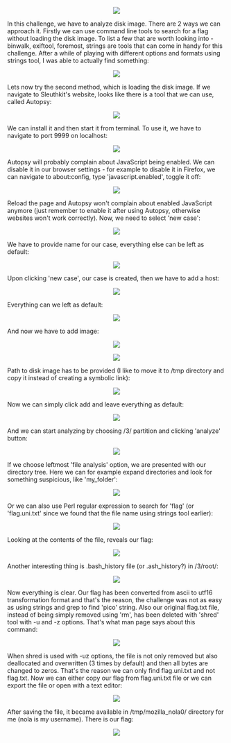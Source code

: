 <p align="center"><img src="../../images/Sleuthkit_Apprentice0.png" ></p>

In this challenge, we have to analyze disk image. There are 2 ways we can approach it. Firstly we can use command line tools to search for a flag without loading the disk image. To list a few that are worth looking into - binwalk, exiftool, foremost, strings are tools that can come in handy for this challenge. After a while of playing with different options and formats using strings tool, I was able to actually find something:

<p align="center"><img src="../../images/Sleuthkit_Apprentice1.png" ></p>

Lets now try the second method, which is loading the disk image. If we navigate to Sleuthkit's website, looks like there is a tool that we can use, called Autopsy:

<p align="center"><img src="../../images/Sleuthkit_Apprentice2.png" ></p>

We can install it and then start it from terminal. To use it, we have to navigate to port 9999 on localhost:

<p align="center"><img src="../../images/Sleuthkit_Apprentice3.png" ></p>

Autopsy will probably complain about JavaScript being enabled. We can disable it in our browser settings - for example to disable it in Firefox, we can navigate to about:config, type 'javascript.enabled', toggle it off:

<p align="center"><img src="../../images/Sleuthkit_Apprentice4.png" ></p>

Reload the page and Autopsy won't complain about enabled JavaScript anymore (just remember to enable it after using Autopsy, otherwise websites won't work correctly). Now, we need to select 'new case':

<p align="center"><img src="../../images/Sleuthkit_Apprentice5.png" ></p>

We have to provide name for our case, everything else can be left as default:

<p align="center"><img src="../../images/Sleuthkit_Apprentice6.png" ></p>

Upon clicking 'new case', our case is created, then we have to add a host:

<p align="center"><img src="../../images/Sleuthkit_Apprentice7.png" ></p>

Everything can we left as default:

<p align="center"><img src="../../images/Sleuthkit_Apprentice8.png" ></p>

And now we have to add image:

<p align="center"><img src="../../images/Sleuthkit_Apprentice9.png" ></p>

<p align="center"><img src="../../images/Sleuthkit_Apprentice10.png" ></p>

Path to disk image has to be provided (I like to move it to /tmp directory and copy it instead of creating a symbolic link):

<p align="center"><img src="../../images/Sleuthkit_Apprentice11.png" ></p>

Now we can simply click add and leave everything as default:

<p align="center"><img src="../../images/Sleuthkit_Apprentice12.png" ></p>

And we can start analyzing by choosing /3/ partition and clicking 'analyze' button:

<p align="center"><img src="../../images/Sleuthkit_Apprentice13.png" ></p>

If we choose leftmost 'file analysis' option, we are presented with our directory tree. Here we can for example expand directories and look for something suspicious, like 'my_folder':

<p align="center"><img src="../../images/Sleuthkit_Apprentice14.png" ></p>

Or we can also use Perl regular expression to search for 'flag' (or 'flag.uni.txt' since we found that the file name using strings tool earlier):

<p align="center"><img src="../../images/Sleuthkit_Apprentice15.png" ></p>

Looking at the contents of the file, reveals our flag:

<p align="center"><img src="../../images/Sleuthkit_Apprentice16.png" ></p>

Another interesting thing is .bash_history file (or .ash_history?) in /3/root/:

<p align="center"><img src="../../images/Sleuthkit_Apprentice17.png" ></p>

Now everything is clear. Our flag has been converted from ascii to utf16 transformation format and that's the reason, the challenge was not as easy as using strings and grep to find 'pico' string. Also our original flag.txt file, instead of being simply removed using 'rm', has been deleted with 'shred' tool with -u and -z options. That's what man page says about this command:

<p align="center"><img src="../../images/Sleuthkit_Apprentice18.png" ></p>

When shred is used with -uz options, the file is not only removed but also deallocated and overwritten (3 times by default) and then all bytes are changed to zeros. That's the reason we can only find flag.uni.txt and not flag.txt. Now we can either copy our flag from flag.uni.txt file or we can export the file or open with a text editor:

<p align="center"><img src="../../images/Sleuthkit_Apprentice19.png" ></p>

After saving the file, it became available in /tmp/mozilla_nola0/ directory for me (nola is my username). There is our flag:

<p align="center"><img src="../../images/Sleuthkit_Apprentice20.png" ></p>